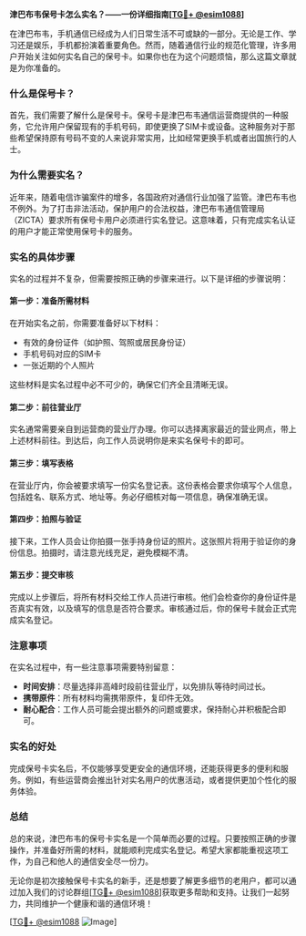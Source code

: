 **津巴布韦保号卡怎么实名？——一份详细指南[[TG💪+ @esim1088](https://t.me/s/esim1088)]**

在津巴布韦，手机通信已经成为人们日常生活不可或缺的一部分。无论是工作、学习还是娱乐，手机都扮演着重要角色。然而，随着通信行业的规范化管理，许多用户开始关注如何实名自己的保号卡。如果你也在为这个问题烦恼，那么这篇文章就是为你准备的。

### 什么是保号卡？

首先，我们需要了解什么是保号卡。保号卡是津巴布韦通信运营商提供的一种服务，它允许用户保留现有的手机号码，即使更换了SIM卡或设备。这种服务对于那些希望保持原有号码不变的人来说非常实用，比如经常更换手机或者出国旅行的人士。

### 为什么需要实名？

近年来，随着电信诈骗案件的增多，各国政府对通信行业加强了监管。津巴布韦也不例外。为了打击非法活动，保护用户的合法权益，津巴布韦通信管理局（ZICTA）要求所有保号卡用户必须进行实名登记。这意味着，只有完成实名认证的用户才能正常使用保号卡的服务。

### 实名的具体步骤

实名的过程并不复杂，但需要按照正确的步骤来进行。以下是详细的步骤说明：

#### 第一步：准备所需材料

在开始实名之前，你需要准备好以下材料：
- 有效的身份证件（如护照、驾照或居民身份证）
- 手机号码对应的SIM卡
- 一张近期的个人照片

这些材料是实名过程中必不可少的，确保它们齐全且清晰无误。

#### 第二步：前往营业厅

实名通常需要亲自到运营商的营业厅办理。你可以选择离家最近的营业网点，带上上述材料前往。到达后，向工作人员说明你是来实名保号卡的即可。

#### 第三步：填写表格

在营业厅内，你会被要求填写一份实名登记表。这份表格会要求你填写个人信息，包括姓名、联系方式、地址等。务必仔细核对每一项信息，确保准确无误。

#### 第四步：拍照与验证

接下来，工作人员会让你拍摄一张手持身份证的照片。这张照片将用于验证你的身份信息。拍摄时，请注意光线充足，避免模糊不清。

#### 第五步：提交审核

完成以上步骤后，将所有材料交给工作人员进行审核。他们会检查你的身份证件是否真实有效，以及填写的信息是否符合要求。审核通过后，你的保号卡就会正式完成实名登记。

### 注意事项

在实名过程中，有一些注意事项需要特别留意：
- **时间安排**：尽量选择非高峰时段前往营业厅，以免排队等待时间过长。
- **携带原件**：所有材料均需携带原件，复印件无效。
- **耐心配合**：工作人员可能会提出额外的问题或要求，保持耐心并积极配合即可。

### 实名的好处

完成保号卡实名后，不仅能够享受更安全的通信环境，还能获得更多的便利和服务。例如，有些运营商会推出针对实名用户的优惠活动，或者提供更加个性化的服务体验。

### 总结

总的来说，津巴布韦的保号卡实名是一个简单而必要的过程。只要按照正确的步骤操作，并准备好所需的材料，就能顺利完成实名登记。希望大家都能重视这项工作，为自己和他人的通信安全尽一份力。

无论你是初次接触保号卡实名的新手，还是想要了解更多细节的老用户，都可以通过加入我们的讨论群组[[TG💪+ @esim1088](https://t.me/s/esim1088)]获取更多帮助和支持。让我们一起努力，共同维护一个健康和谐的通信环境！

[[TG💪+ @esim1088](https://t.me/s/esim1088) ![Image](https://i.postimg.cc/4NQfJmqS/Snipaste-2025-05-13-00-14-12.png)]